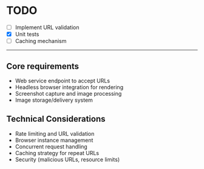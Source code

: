 # TODO
- [ ] Implement URL validation
- [x] Unit tests
- [ ] Caching mechanism

---

## Core requirements
- Web service endpoint to accept URLs
- Headless browser integration for rendering
- Screenshot capture and image processing
- Image storage/delivery system


## Technical Considerations
- Rate limiting and URL validation
- Browser instance management
- Concurrent request handling
- Caching strategy for repeat URLs
- Security (malicious URLs, resource limits)

